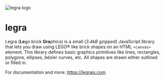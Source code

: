 ![legra logo](https://legrajs.com/images/logo.png)

# legra

Legra (**Le**go brick **Gra**phics) is a small (*3.4kB gzipped*) JavaScript library that lets you draw using LEGO® like brick shapes on an HTML `<canvas>` element. This library defines basic graphics primitives like lines, rectangles, polygons, ellipses, bézier curves, etc. All shapes are drawn either outlined or filled in.

For documentation and more: https://legrajs.com
